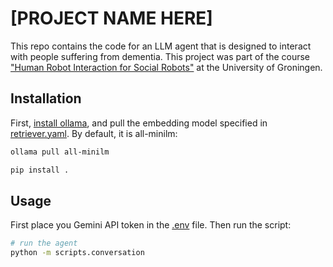 # [PROJECT NAME HERE]
This repo contains the code for an LLM agent that is designed to interact with people suffering from dementia. 
This project was part of the course ["Human Robot Interaction for Social Robots"](https://ocasys.rug.nl/current/catalog/course/WMAI027-05)
at the University of Groningen. 

## Installation
First, [install ollama](https://ollama.com/download), and pull the embedding model specified in
[retriever.yaml](configs/agent/retriever/retriever.yaml). By default, it is all-minilm:
```bash
ollama pull all-minilm
```

```bash
pip install .
```

## Usage
First place you Gemini API token in the [.env](.env) file. Then run the script:
```bash
# run the agent
python -m scripts.conversation
```
